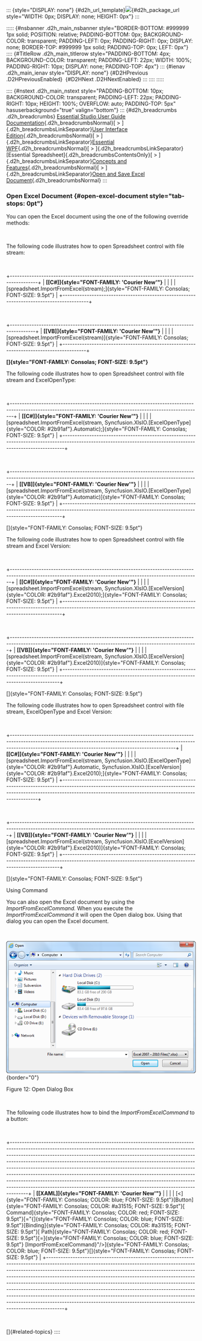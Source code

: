 ::: {style="DISPLAY: none"}
[](ms-xhelp:///?Id=d2h_url_template){#d2h_url_template}![](!package_url!){#d2h_package_url style="WIDTH: 0px; DISPLAY: none; HEIGHT: 0px"}
:::

::::: {#nsbanner .d2h_main_nsbanner style="BORDER-BOTTOM: #999999 1px solid; POSITION: relative; PADDING-BOTTOM: 0px; BACKGROUND-COLOR: transparent; PADDING-LEFT: 0px; PADDING-RIGHT: 0px; DISPLAY: none; BORDER-TOP: #999999 1px solid; PADDING-TOP: 0px; LEFT: 0px"}
:::: {#TitleRow .d2h_main_titlerow style="PADDING-BOTTOM: 4px; BACKGROUND-COLOR: transparent; PADDING-LEFT: 22px; WIDTH: 100%; PADDING-RIGHT: 10px; DISPLAY: none; PADDING-TOP: 4px"}
::: {#ienav .d2h_main_ienav style="DISPLAY: none"}
[](ms-xhelp:///?Id=9473df19-9fec-4f21-a552-6ac380338667){#D2HPrevious .D2HPreviousEnabled}  [](ms-xhelp:///?Id=f9a3581a-1939-4a44-9f1f-002e9667f31b){#D2HNext .D2HNextEnabled}
:::
::::
:::::

:::: {#nstext .d2h_main_nstext style="PADDING-BOTTOM: 10px; BACKGROUND-COLOR: transparent; PADDING-LEFT: 22px; PADDING-RIGHT: 10px; HEIGHT: 100%; OVERFLOW: auto; PADDING-TOP: 5px" hasuserbackground="true" valign="bottom"}
::: {#d2h_breadcrumbs .d2h_breadcrumbs}
[Essential Studio User Guide Documentation](ms-xhelp:///?Id=12457748-09e3-4d74-a240-8e049cedf030){.d2h_breadcrumbsNormal}[ \> ]{.d2h_breadcrumbsLinkSeparator}[User Interface Edition](ms-xhelp:///?Id=c29296b7-531c-413b-a0ec-488ca1f7f669){.d2h_breadcrumbsNormal}[ \> ]{.d2h_breadcrumbsLinkSeparator}[Essential WPF](ms-xhelp:///?Id=7f4f82c5-151c-4262-94d0-75c4626c77bc){.d2h_breadcrumbsNormal}[ \> ]{.d2h_breadcrumbsLinkSeparator}[Essential Spreadsheet]{.d2h_breadcrumbsContentsOnly}[ \> ]{.d2h_breadcrumbsLinkSeparator}[Concepts and Features](ms-xhelp:///?Id=625a8128-e556-4a29-9ea6-d472120ad9e1){.d2h_breadcrumbsNormal}[ \> ]{.d2h_breadcrumbsLinkSeparator}[Open and Save Excel Document](ms-xhelp:///?Id=9473df19-9fec-4f21-a552-6ac380338667){.d2h_breadcrumbsNormal}
:::

### Open Excel Document {#open-excel-document style="tab-stops: 0pt"}

You can open the Excel document using the one of the following override methods:

 

The following code illustrates how to open Spreadsheet control with file stream:

 

+-----------------------------------------------------------------------------------------+
| **[\[C#\]]{style="FONT-FAMILY: 'Courier New'"}**                                        |
|                                                                                         |
| [spreadsheet.ImportFromExcel(stream);]{style="FONT-FAMILY: Consolas; FONT-SIZE: 9.5pt"} |
+-----------------------------------------------------------------------------------------+

 

+----------------------------------------------------------------------------------------+
| **[\[VB\]]{style="FONT-FAMILY: 'Courier New'"}**                                       |
|                                                                                        |
| [spreadsheet.ImportFromExcel(stream)]{style="FONT-FAMILY: Consolas; FONT-SIZE: 9.5pt"} |
+----------------------------------------------------------------------------------------+

**[]{style="FONT-FAMILY: Consolas; FONT-SIZE: 9.5pt"}** 

The following code illustrates how to open Spreadsheet control with file stream and ExcelOpenType:

 

+-------------------------------------------------------------------------------------------------------------------------------------------------------------+
| **[\[C#\]]{style="FONT-FAMILY: 'Courier New'"}**                                                                                                            |
|                                                                                                                                                             |
| [spreadsheet.ImportFromExcel(stream, Syncfusion.XlsIO.[ExcelOpenType]{style="COLOR: #2b91af"}.Automatic);]{style="FONT-FAMILY: Consolas; FONT-SIZE: 9.5pt"} |
+-------------------------------------------------------------------------------------------------------------------------------------------------------------+

 

+------------------------------------------------------------------------------------------------------------------------------------------------------------+
| **[\[VB\]]{style="FONT-FAMILY: 'Courier New'"}**                                                                                                           |
|                                                                                                                                                            |
| [spreadsheet.ImportFromExcel(stream, Syncfusion.XlsIO.[ExcelOpenType]{style="COLOR: #2b91af"}.Automatic)]{style="FONT-FAMILY: Consolas; FONT-SIZE: 9.5pt"} |
+------------------------------------------------------------------------------------------------------------------------------------------------------------+

[]{style="FONT-FAMILY: Consolas; FONT-SIZE: 9.5pt"} 

The following code illustrates how to open Spreadsheet control with file stream and Excel Version:

 

+------------------------------------------------------------------------------------------------------------------------------------------------------------+
| **[\[C#\]]{style="FONT-FAMILY: 'Courier New'"}**                                                                                                           |
|                                                                                                                                                            |
| [spreadsheet.ImportFromExcel(stream, Syncfusion.XlsIO.[ExcelVersion]{style="COLOR: #2b91af"}.Excel2010);]{style="FONT-FAMILY: Consolas; FONT-SIZE: 9.5pt"} |
+------------------------------------------------------------------------------------------------------------------------------------------------------------+

 

+-----------------------------------------------------------------------------------------------------------------------------------------------------------+
| **[\[VB\]]{style="FONT-FAMILY: 'Courier New'"}**                                                                                                          |
|                                                                                                                                                           |
| [spreadsheet.ImportFromExcel(stream, Syncfusion.XlsIO.[ExcelVersion]{style="COLOR: #2b91af"}.Excel2010)]{style="FONT-FAMILY: Consolas; FONT-SIZE: 9.5pt"} |
+-----------------------------------------------------------------------------------------------------------------------------------------------------------+

[]{style="FONT-FAMILY: Consolas; FONT-SIZE: 9.5pt"} 

The following code illustrates how to open Spreadsheet control with file stream, ExcelOpenType and Excel Version:

 

+--------------------------------------------------------------------------------------------------------------------------------------------------------------------------------------------------------------------------------+
| **[\[C#\]]{style="FONT-FAMILY: 'Courier New'"}**                                                                                                                                                                               |
|                                                                                                                                                                                                                                |
| [spreadsheet.ImportFromExcel(stream, Syncfusion.XlsIO.[ExcelOpenType]{style="COLOR: #2b91af"}.Automatic, Syncfusion.XlsIO.[ExcelVersion]{style="COLOR: #2b91af"}.Excel2010);]{style="FONT-FAMILY: Consolas; FONT-SIZE: 9.5pt"} |
+--------------------------------------------------------------------------------------------------------------------------------------------------------------------------------------------------------------------------------+

 

+-----------------------------------------------------------------------------------------------------------------------------------------------------------+
| **[\[VB\]]{style="FONT-FAMILY: 'Courier New'"}**                                                                                                          |
|                                                                                                                                                           |
| [spreadsheet.ImportFromExcel(stream, Syncfusion.XlsIO.[ExcelVersion]{style="COLOR: #2b91af"}.Excel2010)]{style="FONT-FAMILY: Consolas; FONT-SIZE: 9.5pt"} |
+-----------------------------------------------------------------------------------------------------------------------------------------------------------+

[]{style="FONT-FAMILY: Consolas; FONT-SIZE: 9.5pt"} 

Using Command

You can also open the Excel document by using the *ImportFromExcelCommand.* When you execute the *ImportFromExcelCommand* it will open the Open dialog box. Using that dialog you can open the Excel document.

 

![](ImagesExt/image27_13.png){border="0"}

Figure 12: Open Dialog Box

 

The following code illustrates how to bind the *ImportFromExcelCommand* to a button:

 

+-------------------------------------------------------------------------------------------------------------------------------------------------------------------------------------------------------------------------------------------------------------------------------------------------------------------------------------------------------------------------------------------------------------------------------------------------------------------------------------------------------------------------------------------------------------------------------------------------------------------------------------------------------+
| **[\[XAML\]]{style="FONT-FAMILY: 'Courier New'"}**                                                                                                                                                                                                                                                                                                                                                                                                                                                                                                                                                                                                    |
|                                                                                                                                                                                                                                                                                                                                                                                                                                                                                                                                                                                                                                                       |
| [\<]{style="FONT-FAMILY: Consolas; COLOR: blue; FONT-SIZE: 9.5pt"}[Button]{style="FONT-FAMILY: Consolas; COLOR: #a31515; FONT-SIZE: 9.5pt"}[ Command]{style="FONT-FAMILY: Consolas; COLOR: red; FONT-SIZE: 9.5pt"}[=\"{]{style="FONT-FAMILY: Consolas; COLOR: blue; FONT-SIZE: 9.5pt"}[Binding]{style="FONT-FAMILY: Consolas; COLOR: #a31515; FONT-SIZE: 9.5pt"}[ Path]{style="FONT-FAMILY: Consolas; COLOR: red; FONT-SIZE: 9.5pt"}[=]{style="FONT-FAMILY: Consolas; COLOR: blue; FONT-SIZE: 9.5pt"} [ImportFromExcelCommand}\"/\>]{style="FONT-FAMILY: Consolas; COLOR: blue; FONT-SIZE: 9.5pt"}[]{style="FONT-FAMILY: Consolas; FONT-SIZE: 9.5pt"} |
+-------------------------------------------------------------------------------------------------------------------------------------------------------------------------------------------------------------------------------------------------------------------------------------------------------------------------------------------------------------------------------------------------------------------------------------------------------------------------------------------------------------------------------------------------------------------------------------------------------------------------------------------------------+

 

[]{#related-topics}
::::
